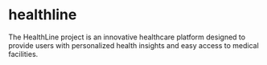 # healthline
The HealthLine project is an innovative healthcare platform designed to provide users with personalized health insights and easy access to medical facilities. 
